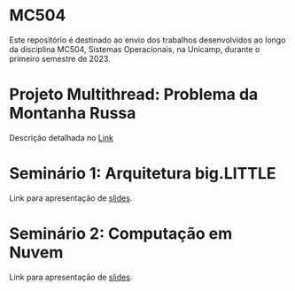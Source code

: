 # MC504
Este repositório é destinado ao envio dos trabalhos desenvolvidos ao longo da disciplina MC504, Sistemas Operacionais, na Unicamp, durante o primeiro semestre de 2023.

# Projeto Multithread: Problema da Montanha Russa
Descrição detalhada no [Link](./projetomultithread/)

# Seminário 1: Arquitetura big.LITTLE
Link para apresentação de [slides](./seminario1/).

# Seminário 2: Computação em Nuvem
Link para apresentação de [slides](./seminario2/).
